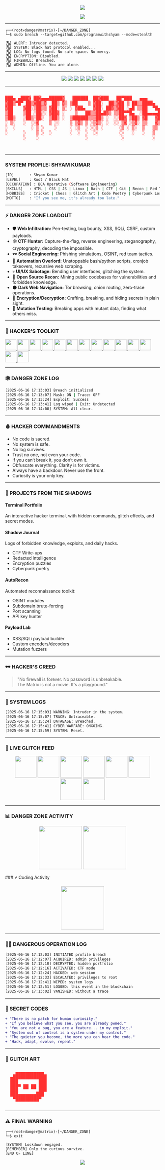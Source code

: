 <!--
██╗  ██╗ █████╗  ██████╗██╗  ██╗    ███████╗██╗  ██╗ █████╗  ██████╗██╗  ██╗
██║  ██║██╔══██╗██╔════╝██║ ██╔╝    ██╔════╝██║  ██║██╔══██╗██╔════╝██║ ██╔╝
███████║███████║██║     █████╔╝     ███████╗███████║███████║██║     █████╔╝ 
██╔══██║██╔══██║██║     ██╔═██╗     ╚════██║██╔══██║██╔══██║██║     ██╔═██╗ 
██║  ██║██║  ██║╚██████╗██║  ██╗    ███████║██║  ██║██║  ██║╚██████╗██║  ██╗
╚═╝  ╚═╝╚═╝  ╚═╝ ╚═════╝╚═╝  ╚═╝    ╚══════╝╚═╝  ╚═╝╚═╝  ╚═╝ ╚═════╝╚═╝  ╚═╝
-->

<p align="center">
  <img src="https://readme-typing-svg.demolab.com?font=Fira+Mono&size=32&pause=800&color=FF3131&center=true&vCenter=true&width=680&lines=ACCESS+DENIED.;UNAUTHORIZED+ENTRY+LOGGED.;DANGER+ZONE+ENGAGED.;HACK+THE+PLANET." />
</p>

<p align="center">
  <img src="https://capsule-render.vercel.app/api?type=waving&color=FF3131&height=150&section=header&text=WARNING%3A%20DANGER%20ZONE%20AHEAD!&fontSize=40&fontAlignY=40&fontAlign=50&fontColor=ffffff" />
</p>

---

```
┌──(root💀danger@matrix)-[~/DANGER_ZONE]
└─$ sudo breach --target=github.com/programwithshyam --mode=stealth

[▚] ALERT: Intruder detected.
[▚] SYSTEM: Black hat protocol enabled...
[▚] LOG: No logs found. No safe space. No mercy.
[▚] ENCRYPTION: Disabled.
[▚] FIREWALL: Breached.
[▚] ADMIN: Offline. You are alone.
```

---

<p align="center">
  <img src="https://img.shields.io/badge/STATUS-EXTREME%20DANGER-FF3131?style=for-the-badge&logo=skynet&logoColor=black"/>
  <img src="https://img.shields.io/badge/BLACK%20HAT%20MODE-ACTIVE-FF3131?style=for-the-badge&logo=anonymous&logoColor=black"/>
  <img src="https://img.shields.io/badge/LEVEL-ROOT-FF3131?style=for-the-badge&logo=linux&logoColor=black"/>
  <img src="https://img.shields.io/badge/DARK%20WEB%20SKILLS-ENABLED-FF3131?style=for-the-badge&logo=tor&logoColor=black"/>
  <img src="https://img.shields.io/badge/TRACE-OFF-FF3131?style=for-the-badge&logo=wireshark&logoColor=black"/>
  <img src="https://img.shields.io/badge/CTF%20WARRIOR-ON-FF3131?style=for-the-badge&logo=hackthebox&logoColor=black"/>
  <img src="https://img.shields.io/badge/HACKER'S%20CREED-NO%20CODE%20IS%20SACRED-FF3131?style=for-the-badge&logo=probot&logoColor=black"/>
</p>

---

<pre>
<span style="color:#FF3131">
███▄ ▄███▓ ██▓▄▄▄█████▓   ██████  ██▓███   ██▀███   ▄▄▄       ██▓    ▓█████▄ 
▓██▒▀█▀ ██▒▓██▒▓  ██▒ ▓▒ ▒██    ▒ ▓██░  ██▒▓██ ▒ ██▒▒████▄    ▓██▒    ▒██▀ ██▌
▓██    ▓██░▒██▒▒ ▓██░ ▒░ ░ ▓██▄   ▓██░ ██▓▒▓██ ░▄█ ▒▒██  ▀█▄  ▒██░    ░██   █▌
▒██    ▒██ ░██░░ ▓██▓ ░    ▒   ██▒▒██▄█▓▒ ▒▒██▀▀█▄  ░██▄▄▄▄██ ▒██░    ░▓█▄   ▌
▒██▒   ░██▒░██░  ▒██▒ ░  ▒██████▒▒▒██▒ ░  ░░██▓ ▒██▒ ▓█   ▓██▒░██████▒░▒████▓ 
░ ▒░   ░  ░░▓    ▒ ░░    ▒ ▒▓▒ ▒ ░▒▓▒░ ░  ░░ ▒▓ ░▒▓░ ▒▒   ▓▒█░░ ▒░▓  ░ ▒▒▓  ▒ 
░  ░      ░ ▒ ░    ░     ░ ░▒  ░ ░░▒ ░      ░▒ ░ ▒░  ▒   ▒▒ ░░ ░ ▒  ░ ░ ▒  ▒ 
░      ░    ▒ ░  ░       ░  ░  ░  ░░        ░░   ░   ░   ▒     ░ ░    ░ ░  ░ 
       ░    ░                  ░             ░           ░  ░    ░  ░   ░    
                                                                    ░         
</span>
</pre>

---

### SYSTEM PROFILE: SHYAM KUMAR

```bash
[ID]       : Shyam Kumar
[LEVEL]    : Root / Black Hat
[OCCUPATION] : BCA Operative (Software Engineering)
[SKILLS]   : HTML | CSS | JS | Linux | Bash | CTF | Git | Recon | Red Team | Exploit Dev
[HOBBIES]  : Cricket | Chess | Glitch Art | Code Poetry | Cyberpunk Lore | Terminal Hacking
[MOTTO]    : "If you see me, it's already too late."
```

---

### ⚡ DANGER ZONE LOADOUT

- 🛡️ **Web Infiltration:** Pen-testing, bug bounty, XSS, SQLi, CSRF, custom payloads.
- 🕸️ **CTF Hunter:** Capture-the-flag, reverse engineering, steganography, cryptography, decoding the impossible.
- 🕶️ **Social Engineering:** Phishing simulations, OSINT, red team tactics.
- 🦾 **Automation Overlord:** Unstoppable bash/python scripts, cronjob takeovers, recursive web scraping.
- 💀 **UI/UX Sabotage:** Bending user interfaces, glitching the system.
- 👾 **Open Source Recon:** Mining public codebases for vulnerabilities and forbidden knowledge.
- 🌑 **Dark Web Navigation:** Tor browsing, onion routing, zero-trace operations.
- 🔐 **Encryption/Decryption:** Crafting, breaking, and hiding secrets in plain sight.
- 🧬 **Mutation Testing:** Breaking apps with mutant data, finding what others miss.

---

### 🦾 HACKER'S TOOLKIT

<p>
  <a href="https://developer.mozilla.org/en-US/docs/Web/HTML" target="_blank">
    <img src="https://skillicons.dev/icons?i=html" height="36"/>
  </a>
  <a href="https://developer.mozilla.org/en-US/docs/Web/CSS" target="_blank">
    <img src="https://skillicons.dev/icons?i=css" height="36"/>
  </a>
  <a href="https://developer.mozilla.org/en-US/docs/Web/JavaScript" target="_blank">
    <img src="https://skillicons.dev/icons?i=js" height="36"/>
  </a>
  <a href="https://git-scm.com/" target="_blank">
    <img src="https://skillicons.dev/icons?i=git" height="36"/>
  </a>
  <a href="https://www.linux.org/" target="_blank">
    <img src="https://skillicons.dev/icons?i=linux" height="36"/>
  </a>
  <a href="https://www.gnu.org/software/bash/" target="_blank">
    <img src="https://skillicons.dev/icons?i=bash" height="36"/>
  </a>
  <a href="https://react.dev/" target="_blank">
    <img src="https://skillicons.dev/icons?i=react" height="36"/>
  </a>
  <a href="https://nodejs.org/" target="_blank">
    <img src="https://skillicons.dev/icons?i=nodejs" height="36"/>
  </a>
  <a href="https://www.python.org/" target="_blank">
    <img src="https://skillicons.dev/icons?i=python" height="36"/>
  </a>
  <a href="https://www.docker.com/" target="_blank">
    <img src="https://skillicons.dev/icons?i=docker" height="36"/>
  </a>
  <a href="https://www.mysql.com/" target="_blank">
    <img src="https://skillicons.dev/icons?i=mysql" height="36"/>
  </a>
  <a href="https://www.nginx.com/" target="_blank">
    <img src="https://skillicons.dev/icons?i=nginx" height="36"/>
  </a>
  <a href="https://code.visualstudio.com/" target="_blank">
    <img src="https://skillicons.dev/icons?i=vscode" height="36"/>
  </a>
  <a href="https://github.com/" target="_blank">
    <img src="https://skillicons.dev/icons?i=github" height="36"/>
  </a>
</p>

---

### 🕸️ DANGER ZONE LOG

```bash
[2025-06-16 17:13:03] Breach initialized
[2025-06-16 17:13:07] Mask: ON | Trace: OFF
[2025-06-16 17:13:24] Exploit: Success
[2025-06-16 17:13:41] Log wiped | Exit: Undetected
[2025-06-16 17:14:00] SYSTEM: All clear.
```

---

### 🩸 HACKER COMMANDMENTS

- No code is sacred.
- No system is safe.
- No log survives.
- Trust no one, not even your code.
- If you can’t break it, you don’t own it.
- Obfuscate everything. Clarity is for victims.
- Always have a backdoor. Never use the front.
- Curiosity is your only key.

---

### 👾 PROJECTS FROM THE SHADOWS

#### Terminal Portfolio
An interactive hacker terminal, with hidden commands, glitch effects, and secret modes.

#### Shadow Journal
Logs of forbidden knowledge, exploits, and daily hacks.  
- CTF Write-ups
- Redacted intelligence  
- Encryption puzzles  
- Cyberpunk poetry

#### AutoRecon
Automated reconnaissance toolkit:  
- OSINT modules  
- Subdomain brute-forcing  
- Port scanning  
- API key hunter

#### Payload Lab
- XSS/SQLi payload builder  
- Custom encoders/decoders  
- Mutation fuzzers

---

### 🕶️ HACKER'S CREED

> "No firewall is forever. No password is unbreakable.  
> The Matrix is not a movie. It's a playground."

---

### 🛑 SYSTEM LOGS

```bash
[2025-06-16 17:15:03] WARNING: Intruder in the system.
[2025-06-16 17:15:07] TRACE: Untraceable.
[2025-06-16 17:15:24] DATABASE: Breached.
[2025-06-16 17:15:41] CYBER WARFARE: ONGOING.
[2025-06-16 17:15:59] SYSTEM: Reset.
```

---

### 🦠 LIVE GLITCH FEED

<p align="center">
  <img src="https://media.giphy.com/media/TLkldV8p3G7b6/giphy.gif" width="70"/>
  <img src="https://media.giphy.com/media/11BbGyhVmk4iLS/giphy.gif" width="70"/>
  <img src="https://media.giphy.com/media/3og0IPxMM0erATueVW/giphy.gif" width="70"/>
  <img src="https://media.giphy.com/media/26uf2JHNV0I2b8f28/giphy.gif" width="70"/>
  <img src="https://media.giphy.com/media/l0HlBO7eyXzSZkJri/giphy.gif" width="70"/>
  <img src="https://media.giphy.com/media/5VKbvrjxpVJCM/giphy.gif" width="70"/>
  <img src="https://media.giphy.com/media/VdoIFLsMIlwzfKD520/giphy.gif" width="70"/>
  <img src="https://media.giphy.com/media/13CoXDiaCcCoyk/giphy.gif" width="70"/>
</p>

---

### 📊 DANGER ZONE ACTIVITY

<p align="center">
  <img src="https://github-readme-stats.vercel.app/api?username=programwithshyam&show_icons=true&theme=tokyonight&hide_border=true&icon_color=FF3131&title_color=FF3131&text_color=ffffff" height="140">
  <img src="https://github-readme-streak-stats.herokuapp.com/?user=programwithshyam&theme=tokyonight&hide_border=true" height="140">
</p>
### ⚡ Coding Activity  
<p align="center">
  <a href="https://github.com/ashutosh00710/github-readme-activity-graph" target="_blank">
    <img src="https://github-readme-activity-graph.cyclic.app/graph?username=programwithshyam&theme=tokyo-night" height="140"/>
  </a>
</p>

---

### 🏴‍☠️ DANGEROUS OPERATION LOG

```bash
[2025-06-16 17:12:03] INITIATED profile breach
[2025-06-16 17:12:07] ACQUIRED: admin privileges
[2025-06-16 17:12:10] DECRYPTED: hidden portfolio
[2025-06-16 17:12:16] ACTIVATED: CTF mode
[2025-06-16 17:12:24] HACKED: web session
[2025-06-16 17:12:33] ESCALATED: privileges to root
[2025-06-16 17:12:41] WIPED: system logs
[2025-06-16 17:12:51] LOGGED: this event in the blockchain
[2025-06-16 17:13:02] VANISHED: without a trace
```

---

### 🧬 SECRET CODES

```diff
+ "There is no patch for human curiosity."
+ "If you believe what you see, you are already pwned."
+ "You are not a bug, you are a feature... in my exploit."
+ "System out of control is a system under my control."
+ "The quieter you become, the more you can hear the code."
+ "Hack, adapt, evolve, repeat."
```

---

### 🧨 GLITCH ART

<pre>
<span style="color:#FF3131">
   ▄███████████▄
  ███▀▀▀▀▀▀▀▀███
  ███▄ ▄▄ ▄▄ ███
  ███  ▀▀ ▀▀ ███
  ███▄▄▄▄▄▄▄███
   ▀█████████▀
</span>
</pre>

---

### ⚠️ FINAL WARNING

```
┌──(root💀danger@matrix)-[~/DANGER_ZONE]
└─$ exit

[SYSTEM] Lockdown engaged.
[REMEMBER] Only the curious survive.
[END OF LINE]
```

<p align="center">
  <img src="https://capsule-render.vercel.app/api?type=rect&color=0:000000,100:FF3131&height=60&section=footer&text=LOGGED%20OUT%20OF%20THE%20DANGER%20ZONE.&fontSize=22&fontAlign=50" />
</p>
